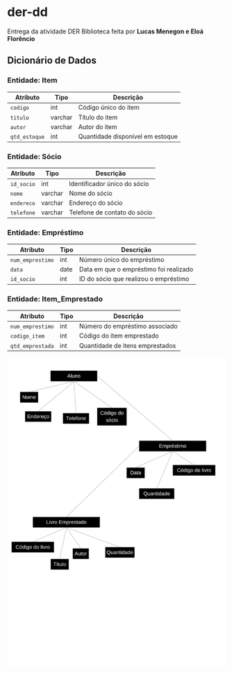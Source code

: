 # der-dd
Entrega da atividade DER Biblioteca feita por **Lucas Menegon e Eloá Florêncio**

## Dicionário de Dados

### Entidade: Item
| Atributo            | Tipo       | Descrição                               |
|---------------------|------------|-----------------------------------------|
| `codigo`            | int        | Código único do item                    |
| `titulo`            | varchar    | Título do item                          |
| `autor`             | varchar    | Autor do item                           |
| `qtd_estoque`       | int        | Quantidade disponível em estoque        |

### Entidade: Sócio
| Atributo            | Tipo       | Descrição                               |
|---------------------|------------|-----------------------------------------|
| `id_socio`          | int        | Identificador único do sócio            |
| `nome`              | varchar    | Nome do sócio                           |
| `endereco`          | varchar    | Endereço do sócio                       |
| `telefone`          | varchar    | Telefone de contato do sócio            |

### Entidade: Empréstimo
| Atributo            | Tipo       | Descrição                               |
|---------------------|------------|-----------------------------------------|
| `num_emprestimo`    | int        | Número único do empréstimo              |
| `data`              | date       | Data em que o empréstimo foi realizado  |
| `id_socio`          | int        | ID do sócio que realizou o empréstimo   |

### Entidade: Item_Emprestado
| Atributo            | Tipo       | Descrição                               |
|---------------------|------------|-----------------------------------------|
| `num_emprestimo`    | int        | Número do empréstimo associado          |
| `codigo_item`       | int        | Código do item emprestado               |
| `qtd_emprestada`    | int        | Quantidade de itens emprestados

![Exemplo de Imagem](Aluno.png)

